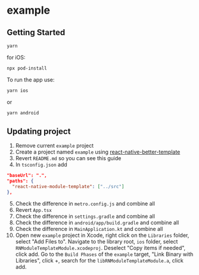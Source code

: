 # example

## Getting Started

```bash
yarn
```

for iOS:

```bash
npx pod-install
```

To run the app use:

```bash
yarn ios
```

or

```bash
yarn android
```

## Updating project

1. Remove current `example` project
2. Create a project named `example` using [react-native-better-template](https://github.com/demchenkoalex/react-native-better-template)
3. Revert `README.md` so you can see this guide
4. In `tsconfig.json` add

```json
"baseUrl": ".",
"paths": {
  "react-native-module-template": ["../src"]
},
```

5. Check the difference in `metro.config.js` and combine all
6. Revert `App.tsx`
7. Check the difference in `settings.gradle` and combine all
8. Check the difference in `android/app/build.gradle` and combine all
9. Check the difference in `MainApplication.kt` and combine all
10. Open new `example` project in Xcode, right click on the `Libraries` folder, select "Add Files to". Navigate to the library root, `ios` folder, select `RNModuleTemplateModule.xcodeproj`. Deselect "Copy items if needed", click add. Go to the `Build Phases` of the `example` target, "Link Binary with Libraries", click +, search for the `libRNModuleTemplateModule.a`, click add.
